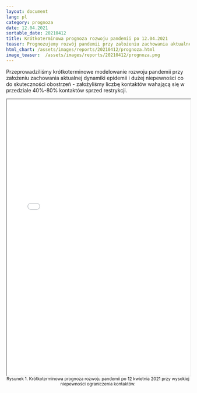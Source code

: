 ```yaml
---
layout: document
lang: pl
category: prognoza
date: 12.04.2021
sortable_date: 20210412
title: Krótkoterminowa prognoza rozwoju pandemii po 12.04.2021 
teaser: Prognozujemy rozwój pandemii przy założeniu zachowania aktualnej dynamiki epidemii.</b>
html_chart: /assets/images/reports/20210412/prognoza.html
image_teaser:  /assets/images/reports/20210412/prognoza.png
---
```


Przeprowadziliśmy krótkoterminowe modelowanie rozwoju pandemii przy założeniu zachowania aktualnej dynamiki epidemii 
i dużej niepewności co do skuteczności obostrzeń - założyliśmy liczbę kontaktów wahającą się w przedziale 
40%-80% kontaktów sprzed restrykcji. 


<div style="text-align: center" class="row 80%">
    <span class="image fit">
        <iframe src="{{ page.html_chart }}" alt="" style="width: 100%; height:54em;"></iframe>
    </span>
    <small>Rysunek 1. Krótkoterminowa prognoza rozwoju pandemii po 12 kwietnia 2021 przy wysokiej niepewności ograniczenia kontaktów.</small>
</div>
